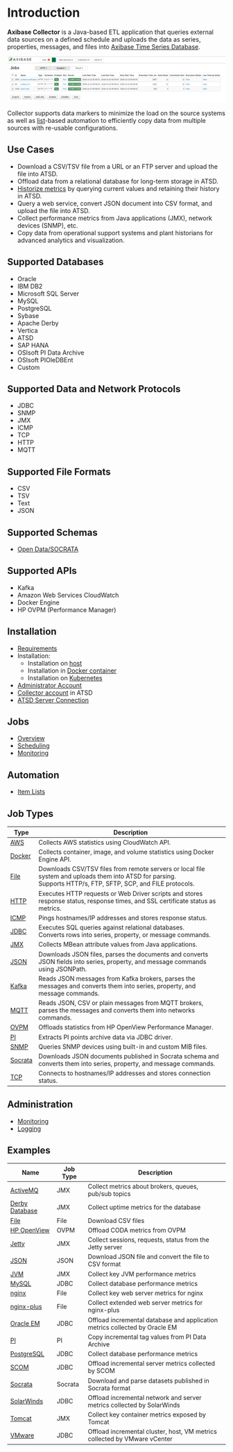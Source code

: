 # Introduction

**Axibase Collector** is a Java-based ETL application that queries external data sources on a defined schedule and uploads the data as series, properties, messages, and files into [Axibase Time Series Database](https://axibase.com/docs/atsd/).

![](./images/collector-title-page-1.png)

Collector supports data markers to minimize the load on the source systems as well as [list](./collections.md)-based automation to efficiently copy data from multiple sources with re-usable configurations.

## Use Cases

* Download a CSV/TSV file from a URL or an FTP server and upload the file into ATSD.
* Offload data from a relational database for long-term storage in ATSD.
* [Historize metrics](https://axibase.com/use-cases/tutorials/historize/) by querying current values and retaining their history in ATSD.
* Query a web service, convert JSON document into CSV format, and upload the file into ATSD.
* Collect performance metrics from Java applications (JMX), network devices (SNMP), etc.
* Copy data from operational support systems and plant historians for advanced analytics and visualization.

## Supported Databases

* Oracle
* IBM DB2
* Microsoft SQL Server
* MySQL
* PostgreSQL
* Sybase
* Apache Derby
* Vertica
* ATSD
* SAP HANA
* OSIsoft PI Data Archive
* OSIsoft PIOleDBEnt
* Custom

## Supported Data and Network Protocols

* JDBC
* SNMP
* JMX
* ICMP
* TCP
* HTTP
* MQTT

## Supported File Formats

* CSV
* TSV
* Text
* JSON

## Supported Schemas

* [Open Data/SOCRATA](https://project-open-data.cio.gov/v1.1/schema/)

## Supported APIs

* Kafka
* Amazon Web Services CloudWatch
* Docker Engine
* HP OVPM (Performance Manager)

## Installation

* [Requirements](./requirements.md)
* Installation:
  * Installation on [host](./installation.md)
  * Installation in [Docker container](./installation-on-docker.md)
  * Installation on [Kubernetes](./installation-on-kubernetes.md)
* [Administrator Account](./configure-administrator-account.md)
* [Collector account](https://axibase.com/docs/atsd/administration/collector-account.html) in ATSD
* [ATSD Server Connection](./atsd-server-connection.md)

## Jobs

* [Overview](./job-generic.md)
* [Scheduling](./scheduling.md)
* [Monitoring](./monitoring.md)

## Automation

* [Item Lists](./collections.md)

## Job Types

**Type** | **Description**
----- | -----
[AWS](./jobs/aws.md) | Collects AWS statistics using CloudWatch API.
[Docker](./jobs/docker.md) | Collects container, image, and volume statistics using Docker Engine API.
[File](./jobs/file.md) | Downloads CSV/TSV files from remote servers or local file system and uploads them into ATSD for parsing.<br/>Supports HTTP/s, FTP, SFTP, SCP, and FILE protocols.
[HTTP](./jobs/http.md) | Executes HTTP requests or Web Driver scripts and stores response status, response times, and SSL certificate status as metrics.
[ICMP](./jobs/icmp.md) | Pings hostnames/IP addresses and stores response status.
[JDBC](./jobs/jdbc.md) | Executes SQL queries against relational databases.<br/>Converts rows into series,  property, or message commands.
[JMX](./jobs/jmx.md) | Collects MBean attribute values from Java applications.
[JSON](./jobs/json.md) | Downloads JSON files, parses the documents and converts JSON fields into series, property, and message commands using JSONPath.
[Kafka](./jobs/kafka.md) | Reads JSON messages from Kafka brokers, parses the messages and converts them into series, property, and message commands.
[MQTT](./jobs/mqtt.md) | Reads JSON, CSV or plain messages from MQTT brokers, parses the messages and converts them into networks commands.
[OVPM](./jobs/ovpm.md) | Offloads statistics from HP OpenView Performance Manager.
[PI](./jobs/pi.md) | Extracts PI points archive data via JDBC driver.
[SNMP](./jobs/snmp.md) | Queries SNMP devices using built-in and custom MIB files.
[Socrata](./jobs/socrata.md) | Downloads JSON documents published in Socrata schema and converts them into series, property, and message commands.
[TCP](./jobs/tcp.md) | Connects to hostnames/IP addresses and stores connection status.

## Administration

* [Monitoring](./monitoring.md)
* [Logging](./logging.md)

## Examples

**Name** | **Job Type** | **Description**
----- | ----- | ----
[ActiveMQ](./jobs/examples/activemq) | JMX | Collect metrics about brokers, queues, pub/sub topics
[Derby Database](./jobs/examples/derby) | JMX | Collect uptime metrics for the database
[File](./jobs/examples/file) | File | Download CSV files
[HP OpenView](./jobs/examples/hp-openview) | OVPM | Offload CODA metrics from OVPM
[Jetty](./jobs/examples/jetty) | JMX | Collect sessions, requests, status from the Jetty server
[JSON](./jobs/examples/json) | JSON | Download JSON file and convert the file to CSV format
[JVM](./jobs/examples/jvm) | JMX | Collect key JVM performance metrics
[MySQL](./jobs/examples/mysql) | JDBC | Collect database performance metrics
[nginx](./jobs/examples/nginx) | File | Collect key web server metrics for nginx
[nginx-plus](./jobs/examples/nginx-plus) | File | Collect extended web server metrics for nginx-plus
[Oracle EM](./jobs/examples/oracle-enterprise-manager) | JDBC | Offload incremental database and application metrics collected by Oracle EM
[PI](./jobs/examples/pi) | PI | Copy incremental tag values from PI Data Archive
[PostgreSQL](./jobs/examples/postgres) | JDBC | Collect database performance metrics
[SCOM](./jobs/examples/scom) | JDBC | Offload incremental server metrics collected by SCOM
[Socrata](./jobs/examples/socrata/state-government.md) | Socrata | Download and parse datasets published in Socrata format
[SolarWinds](./jobs/examples/solarwinds) | JDBC | Offload incremental network and server metrics collected by SolarWinds
[Tomcat](./jobs/examples/tomcat) | JMX | Collect key container metrics exposed by Tomcat
[VMware](./jobs/examples/vmware) | JDBC | Offload incremental cluster, host, VM metrics collected by VMware vCenter